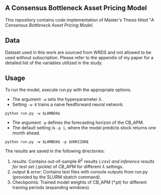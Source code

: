 ## A Consensus Bottleneck Asset Pricing Model


This repository contains code implementation of Master's Thesis titled "*A Consensus Bottleneck Asset Pricing Model*.

## Data

Dataset used in this work are sourced from WRDS and not allowed to be used without subscription. Please refer to the appendix of my paper for a detailed list of the variables utilized in the study.

## Usage

To run the model, execute run.py with the appropriate options.

* The argument ```-w``` sets the hyperparameter $\lambda$.
* Setting ```-w 0``` trains a naive feedforward neural network.

```console
python run.py -w $LAMBDA$
```

* The argument ```-p``` defines the forecasting horizon of the CB_APM.
* The default setting is ```-p 1```, where the model predicts stock returns one month ahead.

```console
python run.py -w $LAMBDA$ -p $HORIZON$
```

The results are saved in the following directories:
1. results: Contains out-of-sample $R^2$ results (*.csv) and inference results for test set (*.pickle) of CB_APM for different $\lambda$ settings.
2. output & error: Contains text files with console outputs from run.py (provided by the SLURM sbatch command).
3. Checkpoints: Trained model weights of CB_APM (*.pt) for different training periods (expanding windows).